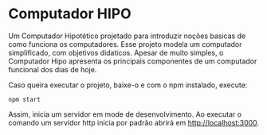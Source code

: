 # Computador HIPO

Um Computador Hipotético projetado para introduzir noções basicas de como funciona os computadores. Esse projeto modela um computador simplificado, com objetivos didaticos. Apesar de muito simples, o Computador Hipo apresenta os principais componentes de um computador funcional dos dias de hoje.

Caso queira executar o projeto, baixe-o e com o npm instalado, execute:
```shell
npm start
```
Assim, inicia um servidor em mode de desenvolvimento. Ao executar o comando um servidor http inicia por padrão abrirá em [http://localhost:3000](http://localhost:3000).

<!--
# Referecias
https://www.ime.usp.br/~jstern/software/hipo/Hipo.pdf-->
